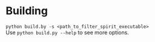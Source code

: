 # Building

`python build.by -s <path_to_filter_spirit_executable>`  
Use `python build.py --help` to see more options.
